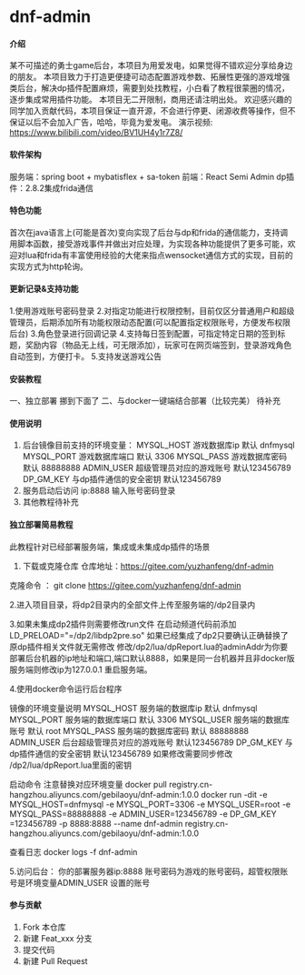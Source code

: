 # dnf-admin

#### 介绍
某不可描述的勇士game后台，本项目为用爱发电，如果觉得不错欢迎分享给身边的朋友。
本项目致力于打造更便捷可动态配置游戏参数、拓展性更强的游戏增强类后台，解决dp插件配置麻烦，需要到处找教程，小白看了教程很蒙圈的情况，逐步集成常用插件功能。
本项目无二开限制，商用还请注明出处。
欢迎感兴趣的同学加入贡献代码，本项目保证一直开源，不会进行停更、闭源收费等操作，但不保证以后不会加入广告，哈哈，毕竟为爱发电。
演示视频: https://www.bilibili.com/video/BV1UH4y1r7Z8/


#### 软件架构
服务端：spring boot + mybatisflex + sa-token
前端：React Semi Admin
dp插件：2.8.2集成frida通信

#### 特色功能
首次在java语言上(可能是首次)变向实现了后台与dp和frida的通信能力，支持调用脚本函数，接受游戏事件并做出对应处理，为实现各种功能提供了更多可能，欢迎对lua和frida有丰富使用经验的大佬来指点wensocket通信方式的实现，目前的实现方式为http轮询。

#### 更新记录&支持功能
1.使用游戏账号密码登录
2.对指定功能进行权限控制，目前仅区分普通用户和超级管理员，后期添加所有功能权限动态配置(可以配置指定权限账号，方便发布权限后台)
3.角色登录进行回调记录
4.支持每日签到配置，可指定特定日期的签到标题，奖励内容（物品无上线，可无限添加），玩家可在网页端签到，登录游戏角色自动签到，方便打卡。
5.支持发送游戏公告


#### 安装教程
一、独立部署
挪到下面了
二、与docker一键端结合部署（比较完美）
待补充

#### 使用说明

1.  后台镜像目前支持的环境变量： 
MYSQL_HOST 游戏数据库ip 默认 dnfmysql
MYSQL_PORT 游戏数据库端口 默认 3306
MYSQL_PASS 游戏数据库密码 默认 88888888
ADMIN_USER 超级管理员对应的游戏账号 默认123456789
DP_GM_KEY 与dp插件通信的安全密钥 默认123456789
2.  服务启动后访问 ip:8888 输入账号密码登录
3.  其他教程待补充


#### 独立部署简易教程

此教程针对已经部署服务端，集成或未集成dp插件的场景


1. 下载或克隆仓库
   仓库地址：https://gitee.com/yuzhanfeng/dnf-admin

克隆命令 ： git clone https://gitee.com/yuzhanfeng/dnf-admin

2.进入项目目录，将dp2目录内的全部文件上传至服务端的/dp2目录内

3.如果未集成dp2插件则需要修改run文件  在启动频道代码前添加 LD_PRELOAD="=/dp2/libdp2pre.so"
如果已经集成了dp2只要确认正确替换了原dp插件相关文件就无需修改
修改/dp2/lua/dpReport.lua的adminAddr为你要部署后台机器的ip地址和端口,端口默认8888，如果是同一台机器并且非docker版服务端则修改ip为127.0.0.1
重启服务端。

4.使用docker命令运行后台程序

镜像的环境变量说明
MYSQL_HOST 服务端的数据库ip 默认 dnfmysql
MYSQL_PORT 服务端的数据库端口 默认 3306
MYSQL_USER 服务端的数据库账号 默认 root
MYSQL_PASS 服务端的数据库密码 默认 88888888
ADMIN_USER 后台超级管理员对应的游戏账号 默认123456789
DP_GM_KEY 与dp插件通信的安全密钥 默认123456789  如果修改需要同步修改 /dp2/lua/dpReport.lua里面的密钥


启动命令 注意替换对应环境变量
docker pull registry.cn-hangzhou.aliyuncs.com/gebilaoyu/dnf-admin:1.0.0
docker run -dit  -e MYSQL_HOST=dnfmysql  -e MYSQL_PORT=3306 -e MYSQL_USER=root -e MYSQL_PASS=88888888 -e ADMIN_USER=123456789 -e DP_GM_KEY =123456789 -p 8888:8888 --name dnf-admin registry.cn-hangzhou.aliyuncs.com/gebilaoyu/dnf-admin:1.0.0

查看日志
docker logs -f dnf-admin

5.访问后台： 你的部署服务器ip:8888     账号密码为游戏的账号密码，超管权限账号是环境变量ADMIN_USER 设置的账号

#### 参与贡献

1.  Fork 本仓库
2.  新建 Feat_xxx 分支
3.  提交代码
4.  新建 Pull Request


